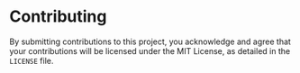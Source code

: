 # Contributing

By submitting contributions to this project, you acknowledge and agree that your contributions will be licensed under the MIT License, as detailed in the `LICENSE` file.
